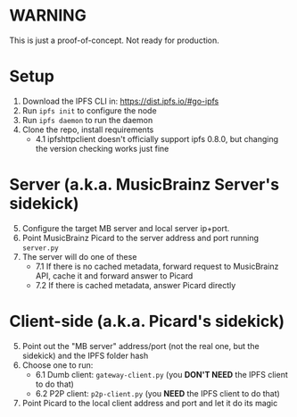 WARNING
=======
This is just a proof-of-concept. Not ready for production.

Setup
=======
1. Download the IPFS CLI in: https://dist.ipfs.io/#go-ipfs
2. Run `ipfs init` to configure the node
3. Run `ipfs daemon` to run the daemon
4. Clone the repo, install requirements
    - 4.1 ipfshttpclient doesn't officially support ipfs 0.8.0, but changing the version checking works just fine

Server (a.k.a. MusicBrainz Server's sidekick)
=============================================
5. Configure the target MB server and local server ip+port.
6. Point MusicBrainz Picard to the server address and port running `server.py`
7. The server will do one of these   
    - 7.1 If there is no cached metadata, forward request to MusicBrainz API, cache it and forward answer to Picard
    - 7.2 If there is cached metadata, answer Picard directly
   
Client-side (a.k.a. Picard's sidekick)
======================================
5. Point out the "MB server" address/port (not the real one, but the sidekick) and the IPFS folder hash
6. Choose one to run:
   - 6.1 Dumb client: `gateway-client.py` (you <b>DON'T NEED</b> the IPFS client to do that)
   - 6.2 P2P client: `p2p-client.py` (you <b>NEED</b> the IPFS client to do that)
7. Point Picard to the local client address and port and let it do its magic

